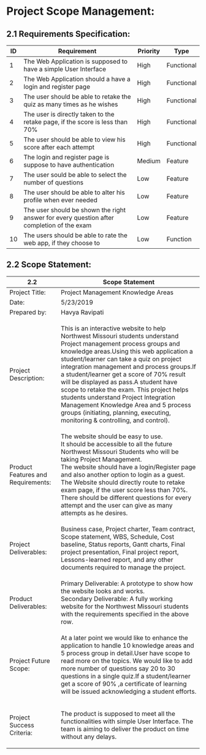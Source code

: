 # Project Scope Management:

## 2.1 Requirements Specification:

ID|Requirement|Priority|Type|
---|---|---|---|
1 |The Web Application is supposed to have a simple User Interface |High|Functional
2 |The Web Application should a have a login and register page |High|Functional
3 |The user should be able to retake the quiz as many times as he wishes|High|Functional
4 |The user is directly taken to the retake page, if the score is less than 70%|High|Functional
5 |The user should be able to view his score after each attempt|High|Functional
6 |The login and register page is suppose to have authentication|Medium|Feature
7 |The user sould be able to select the number of questions|Low|Feature
8 |The user should be able to alter his profile when ever needed|Low|Feature
9 |The user should be shown the right answer for every question after completion of the exam|Low|Feature
10|The users should be able to rate the web app, if they choose to|Low|Function

## 2.2 Scope Statement:
 2.2|Scope Statement
---|---|
Project Title: | Project Management Knowledge Areas
Date: | 5/23/2019
Prepared by:| Havya Ravipati
Project Description: | <p>This is an interactive website to help Northwest Missouri students understand Project management process groups and knowledge areas.Using this web application a student/learner can take a quiz on project integration management and process groups.If a student/learner get a score of 70% result will be displayed as pass.A student have scope to retake the exam. This project helps students understand Project Integration Management Knowledge Area and 5 process groups (initiating, planning, executing, monitoring & controlling, and control). </p>
Product Features and Requirements:| The website should be easy to use. <br> It should be accessible to all the future Northwest Missouri Students who will be taking Project Management. <br> The website should have a login/Register page and also another option to login as a guest. <br> The Website should directly route to retake exam page, if the user score less than 70%. <br> There should be different questions for every attempt and the user can give as many attempts as he desires.
Project Deliverables:|<p>Business case, Project charter, Team contract, Scope statement, WBS, Schedule, Cost baseline, Status reports, Gantt charts, Final project presentation, Final project report, Lessons-learned report, and any other documents required to manage the project.
Product Deliverables:| Primary Deliverable: A prototype to show how the website looks and works. <br> Secondary Deliverable: A fully working website for the Northwest Missouri students with the requirements specified in the above row.
Project Future Scope:| <p>At a later point we would like to enhance the application to handle 10 knowledge areas and 5 process group in detail.User have scope to read more on the topics. We would like to add more number of questions say 20 to 30 questions in a single quiz.If a student/learner get a score of 90% ,a certificate of learning will be issued acknowledging a student efforts.</p>
Project Success Criteria:| <p>The product is supposed to meet all the functionalities with simple User Interface. The team is aiming to deliver the product on time without any delays.</p>
